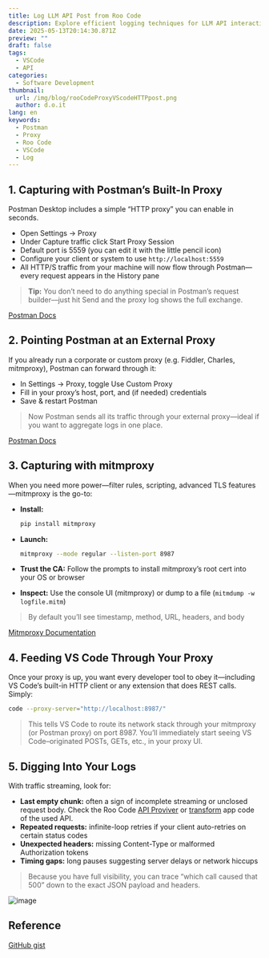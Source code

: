 ```yaml
---
title: Log LLM API Post from Roo Code
description: Explore efficient logging techniques for LLM API interactions with Roo Code's implementation guide
date: 2025-05-13T20:14:30.871Z
preview: ""
draft: false
tags:
  - VSCode
  - API
categories:
  - Software Development
thumbnail:
  url: /img/blog/rooCodeProxyVScodeHTTPpost.png
  author: d.o.it
lang: en
keywords:
  - Postman
  - Proxy
  - Roo Code
  - VSCode
  - Log
---
```


## 1. Capturing with Postman’s Built-In Proxy

Postman Desktop includes a simple “HTTP proxy” you can enable in seconds.

- Open Settings → Proxy
- Under Capture traffic click Start Proxy Session
- Default port is 5559 (you can edit it with the little pencil icon)
- Configure your client or system to use `http://localhost:5559`
- All HTTP/S traffic from your machine will now flow through Postman—every request appears in the History pane

> **Tip:** You don’t need to do anything special in Postman’s request builder––just hit Send and the proxy log shows the full exchange.

[Postman Docs](https://learning.postman.com/docs/sending-requests/capturing-request-data/capturing-http-requests/)

## 2. Pointing Postman at an External Proxy

If you already run a corporate or custom proxy (e.g. Fiddler, Charles, mitmproxy), Postman can forward through it:

- In Settings → Proxy, toggle Use Custom Proxy
- Fill in your proxy’s host, port, and (if needed) credentials
- Save & restart Postman

> Now Postman sends all its traffic through your external proxy—ideal if you want to aggregate logs in one place.

[Postman Docs](https://learning.postman.com/docs/sending-requests/capturing-request-data/capturing-http-requests/)

## 3. Capturing with mitmproxy

When you need more power—filter rules, scripting, advanced TLS features—mitmproxy is the go-to:

- **Install:**
  ```bash
  pip install mitmproxy
  ```

- **Launch:**
  ```bash
  mitmproxy --mode regular --listen-port 8987
  ```

- **Trust the CA:**
  Follow the prompts to install mitmproxy’s root cert into your OS or browser

- **Inspect:**
  Use the console UI (mitmproxy) or dump to a file (`mitmdump -w logfile.mitm`)

> By default you’ll see timestamp, method, URL, headers, and body

[Mitmproxy Documentation](https://docs.mitmproxy.org/stable/)

## 4. Feeding VS Code Through Your Proxy

Once your proxy is up, you want every developer tool to obey it—including VS Code’s built-in HTTP client or any extension that does REST calls. Simply:

```bash
code --proxy-server="http://localhost:8987/"
```

> This tells VS Code to route its network stack through your mitmproxy (or Postman proxy) on port 8987. You’ll immediately start seeing VS Code–originated POSTs, GETs, etc., in your proxy UI.

## 5. Digging Into Your Logs

With traffic streaming, look for:

- **Last empty chunk:** often a sign of incomplete streaming or unclosed request body. Check the Roo Code [API Proviver](https://github.com/RooVetGit/Roo-Code/tree/main/src/api/providers) or [transform](https://github.com/RooVetGit/Roo-Code/tree/main/src/api/transform) app code of the used API.
- **Repeated requests:** infinite-loop retries if your client auto-retries on certain status codes
- **Unexpected headers:** missing Content-Type or malformed Authorization tokens
- **Timing gaps:** long pauses suggesting server delays or network hiccups

> Because you have full visibility, you can trace “which call caused that 500” down to the exact JSON payload and headers.

![image](https://gist.github.com/user-attachments/assets/a1871e1d-940b-4538-bbc5-435ec5105f4d)

## Reference

[GitHub gist](https://gist.github.com/d-oit/722505d57e1cecc3667655930c3b72f4)
